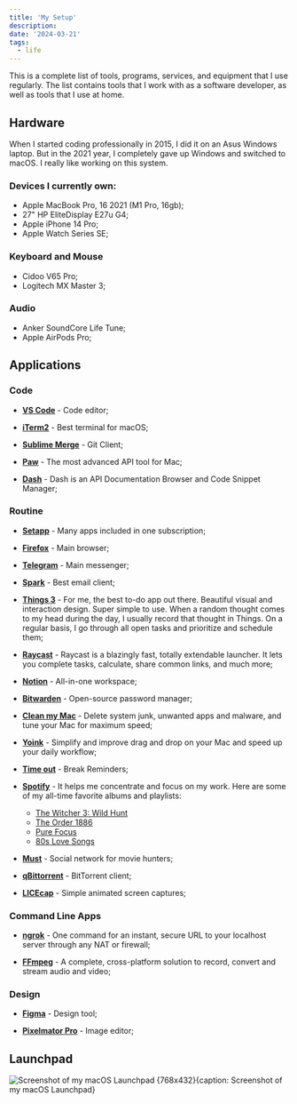 ```yaml
---
title: 'My Setup'
description:
date: '2024-03-21'
tags:
  - life
---
```


This is a complete list of tools, programs, services, and equipment that I use regularly. The list contains tools that I work with as a software developer, as well as tools that I use at home.

## Hardware

When I started coding professionally in 2015, I did it on an Asus Windows laptop. But in the 2021 year, I completely gave up Windows and switched to macOS. I really like working on this system.

### Devices I currently own:

- Apple MacBook Pro, 16 2021 (M1 Pro, 16gb);
- 27" HP EliteDisplay E27u G4;
- Apple iPhone 14 Pro;
- Apple Watch Series SE;

### Keyboard and Mouse

- Cidoo V65 Pro;
- Logitech MX Master 3;

### Audio

- Anker SoundCore Life Tune;
- Apple AirPods Pro;

## Applications

### Code

- **[VS Code](https://code.visualstudio.com)** - Code editor;

- **[iTerm2](https://iterm2.com)** - Best terminal for macOS;

- **[Sublime Merge](https://www.sublimemerge.com)** - Git Client;

- **[Paw](https://paw.cloud/)** - The most advanced API tool for Mac;

- **[Dash](https://kapeli.com/dash)** - Dash is an API Documentation Browser and Code Snippet Manager;

### Routine

- **[Setapp](https://setapp.com/uk)** - Many apps included in one subscription;

- **[Firefox](https://www.mozilla.org/en-US/firefox/new/)** - Main browser;

- **[Telegram](https://telegram.org)** - Main messenger;

- **[Spark](https://sparkmailapp.com)** - Best email client;

- **[Things 3](https://culturedcode.com/things/)** - For me, the best to-do app out there. Beautiful visual and interaction design. Super simple to use. When a random thought comes to my head during the day, I usually record that thought in Things. On a regular basis, I go through all open tasks and prioritize and schedule them;

- **[Raycast](https://www.raycast.com/)** - Raycast is a blazingly fast, totally extendable launcher. It lets you complete tasks, calculate, share common links, and much more;

- **[Notion](https://www.notion.so/)** - All-in-one workspace;

- **[Bitwarden](https://bitwarden.com/)** - Open-source password manager;

- **[Clean my Mac](https://cleanmymac.com/)** - Delete system junk, unwanted apps and malware, and tune your Mac for maximum speed;

- **[Yoink](https://www.yoink.app/)** - Simplify and improve drag and drop on your Mac and speed up your daily workflow;

- **[Time out](https://apps.apple.com/us/app/time-out-break-reminders/id402592703?)** - Break Reminders;

- **[Spotify](http://spotify.com/)** - It helps me concentrate and focus on my work. Here are some of my all-time favorite albums and playlists:

  - [The Witcher 3: Wild Hunt](https://open.spotify.com/album/5GAHLnlyZGLpOSdYI1tQ3R?si=FuJG6N8ZStuxgquLUou4hw)
  - [The Order 1886](https://open.spotify.com/album/1IamuMB8i2g2vEJKNv7NFC?si=PR2212Q1QumijCuQaxtBig)
  - [Pure Focus](https://open.spotify.com/playlist/34QcxL5qjiCQQS2QxMYbOs?si=a97779c4a0404c2b)
  - [80s Love Songs](https://open.spotify.com/playlist/37i9dQZF1DXc3KygMa1OE7?si=ee952ba26d014b2f)

- **[Must](https://mustapp.com)** - Social network for movie hunters;

- **[qBittorrent](https://www.qbittorrent.org)** - BitTorrent client;

- **[LICEcap](https://www.cockos.com/licecap/)** - Simple animated screen captures;

### Command Line Apps

- **[ngrok](https://ngrok.com/)** - One command for an instant, secure URL to your localhost server through any NAT or firewall;

- **[FFmpeg](https://www.ffmpeg.org/)** - A complete, cross-platform solution to record, convert and stream audio and video;

### Design

- **[Figma](https://www.figma.com/)** - Design tool;

- **[Pixelmator Pro](https://www.pixelmator.com/pro/)** - Image editor;

## Launchpad

![Screenshot of my macOS Launchpad {768x432}{caption: Screenshot of my macOS Launchpad}](/images/uses/mac.jpg)
